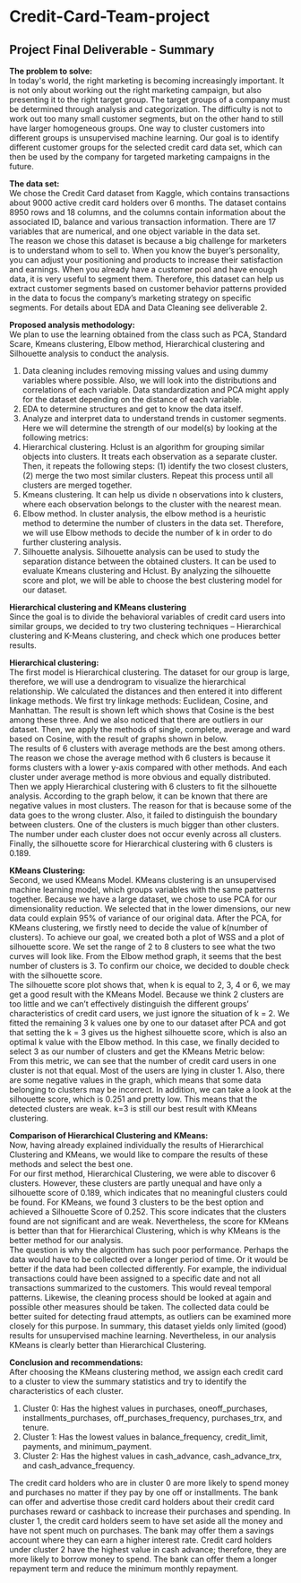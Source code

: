 # Credit-Card-Team-project<br/>
## Project Final Deliverable - Summary<br/>

**The problem to solve:**<br/>
In today's world, the right marketing is becoming increasingly important. It is not only about working out the right marketing campaign, but also presenting it to the right target group. The target groups of a company must be determined through analysis and categorization. The difficulty is not to work out too many small customer segments, but on the other hand to still have larger homogeneous groups. One way to cluster customers into different groups is unsupervised machine learning. Our goal is to identify different customer groups for the selected credit card data set, which can then be used by the company for targeted marketing campaigns in the future.<br/>

**The data set:**<br/>
We chose the Credit Card dataset from Kaggle, which contains transactions about 9000 active credit card holders over 6 months. The dataset contains 8950 rows and 18 columns, and the columns contain information about the associated ID, balance and various transaction information. There are 17 variables that are numerical, and one object variable in the data set.<br/>
The reason we chose this dataset is because a big challenge for marketers is to understand whom to sell to. When you know the buyer’s personality, you can adjust your positioning and products to increase their satisfaction and earnings. When you already have a customer pool and have enough data, it is very useful to segment them. Therefore, this dataset can help us extract customer segments based on customer behavior patterns provided in the data to focus the company’s marketing strategy on specific segments. For details about EDA and Data Cleaning see deliverable 2.<br/>

**Proposed analysis methodology:**<br/>
We plan to use the learning obtained from the class such as PCA, Standard Scare, Kmeans clustering, Elbow method, Hierarchical clustering and Silhouette analysis  to conduct the analysis.<br/>
1. Data cleaning includes removing missing values and using dummy variables where possible. Also, we will look into the distributions and correlations of each variable. Data standardization and PCA might apply for the dataset depending on the distance of each variable.
2. EDA to determine structures and get to know the data itself.
3. Analyze and interpret data to understand trends in customer segments. Here we will determine the strength of our model(s) by looking at the following metrics:
  1. Hierarchical clustering. Hclust is an algorithm for grouping similar objects into clusters. It treats each observation as a separate cluster. Then, it repeats the following steps: (1) identify the two closest clusters, (2) merge the two most similar clusters. Repeat this process until all clusters are merged together.
  2. Kmeans clustering. It can help us divide n observations into k clusters, where each observation belongs to the cluster with the nearest mean. 
  3. Elbow method. In cluster analysis, the elbow method is a heuristic method to determine the number of clusters in the data set. Therefore, we will use Elbow methods to decide the number of k in order to do further clustering analysis.
  4. Silhouette analysis. Silhouette analysis can be used to study the separation distance between the obtained clusters. It can be used to evaluate Kmeans clustering and Hclust. By analyzing the silhouette score and plot, we will be able to choose the best clustering model for our dataset.<br/>

**Hierarchical clustering and KMeans clustering**<br/>
Since the goal is to divide the behavioral variables of credit card users into similar groups, we decided to try two clustering techniques – Hierarchical clustering and K-Means clustering, and check which one produces better results.

**Hierarchical clustering:**<br/>
The first model is Hierarchical clustering. The dataset for our group is large, therefore, we will use a dendrogram to visualize the hierarchical relationship. We calculated the distances and then entered it into different linkage methods. We first try linkage methods: Euclidean, Cosine, and Manhattan. The result is shown left which shows that Cosine is the best among these three. And we also noticed that there are outliers in our dataset. Then, we apply the methods of single, complete, average and ward based on Cosine, with the result of graphs shown in below.<br/>
The results of 6 clusters with average methods are the best among others. The reason we chose the average method with 6 clusters is because it forms clusters with a lower y-axis compared with other methods. And each cluster under average method is more obvious and equally distributed.<br/>
Then we apply Hierarchical clustering with 6 clusters to fit the silhouette analysis. According to the graph below, it can be known that there are negative values in most clusters. The reason for that is because some of the data goes to the wrong cluster. Also, it failed to distinguish the boundary between clusters. One of the clusters is much bigger than other clusters. The number under each cluster does not occur evenly across all clusters. Finally, the silhouette score for Hierarchical clustering with 6 clusters is 0.189.<br/>

**KMeans Clustering:**<br/> 
Second, we used KMeans Model. KMeans clustering is an unsupervised machine learning model, which groups variables with the same patterns together. Because we have a large dataset, we chose to use PCA for our dimensionality reduction. We selected that in the lower dimensions, our new data could explain 95% of variance of our original data. After the PCA, for KMeans clustering, we firstly need to decide the value of k(number of clusters). To achieve our goal, we created both a plot of WSS and a plot of silhouette score. We set the range of 2 to 8 clusters to see what the two curves will look like. From the Elbow method graph, it seems that the best number of clusters is 3.  To confirm our choice, we decided to double check with the silhouette score.<br/> 
The silhouette score plot shows that, when k is equal to 2, 3, 4 or 6, we may get a good result with the KMeans Model. Because we think 2 clusters are too little and we can’t effectively distinguish the different groups’ characteristics of credit card users, we just ignore the situation of k = 2. We fitted the remaining 3 k values one by one to our dataset after PCA and got that setting the k = 3 gives us the highest silhouette score, which is also an optimal k value with the Elbow method. In this case, we finally decided to select 3 as our number of clusters and get the KMeans Metric  below:<br/>
From this metric, we can see that the number of credit card users in one cluster is not that equal. Most of the users are lying in cluster 1. Also, there are some negative values in the graph, which means that some data belonging to clusters may be incorrect. In addition, we can take a look at the silhouette score, which is 0.251 and pretty low. This means that the detected clusters are weak. k=3 is still our best result with KMeans clustering.<br/> 

**Comparison of Hierarchical Clustering and KMeans:**<br/>
Now, having already explained individually the results of Hierarchical Clustering and KMeans, we would like to compare the results of these methods and select the best one.<br/> 
For our first method, Hierarchical Clustering, we were able to discover 6 clusters. However, these clusters are partly unequal and have only a silhouette score of 0.189, which indicates that no meaningful clusters could be found. For KMeans, we found 3 clusters to be the best option and achieved a Silhouette Score of 0.252. This score indicates that the clusters found are not significant and are weak. Nevertheless, the score for KMeans is better than that for Hierarchical Clustering, which is why KMeans is the better method for our analysis.<br/> 
The question is why the algorithm has such poor performance. Perhaps the data would have to be collected over a longer period of time. Or it would be better if the data had been collected differently. For example, the individual transactions could have been assigned to a specific date and not all transactions summarized to the customers. This would reveal temporal patterns. Likewise, the cleaning process should be looked at again and possible other measures should be taken. The collected data could be better suited for detecting fraud attempts, as outliers can be examined more closely for this purpose. In summary, this dataset yields only limited (good) results for unsupervised machine learning. Nevertheless, in our analysis KMeans is clearly better than Hierarchical Clustering. 

**Conclusion and recommendations:**<br/>
After choosing the KMeans clustering method, we assign each credit card to a cluster to view the summary statistics and try to identify the characteristics of each cluster.<br/>
1. Cluster 0: Has the highest values in purchases, oneoff_purchases, installments_purchases, off_purchases_frequency, purchases_trx, and tenure.
2. Cluster 1: Has the lowest values in balance_frequency, credit_limit, payments, and minimum_payment. 
3. Cluster 2: Has the highest values in cash_advance, cash_advance_trx, and cash_advance_frequency.<br/>

The credit card holders who are in cluster 0 are more likely to spend money and purchases no matter if they pay by one off or installments. The bank can offer and advertise those credit card holders about their credit card purchases reward or cashback to increase their purchases and spending.  In cluster 1, the credit card holders seem to have set aside all the money and have not spent much on purchases. The bank may offer them a savings account where they can earn a higher interest rate. Credit card holders under cluster 2 have the highest value in cash advance; therefore, they are more likely to borrow money to spend. The bank can offer them a longer repayment term and reduce the minimum monthly repayment.

